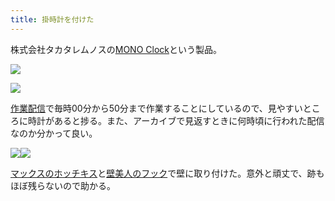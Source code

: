```yaml
---
title: 掛時計を付けた
---
```

株式会社タカタレムノスの[MONO Clock](https://www.amazon.co.jp/dp/B004UIT8BK)という製品。

![](https://lh5.googleusercontent.com/VT0gzFVcJx8UOZegn49V37nlBhlb2HDtaiW4ctOIFPcIwMML0LTfNZE6-swOZEl1MaYimAhZX3qRfAajNgAPE2XanQR9Pb0tLTwDpfaZ0GFhkXK2KZP8LtCxj1qAiTy-kAmxkMhQD1BB9GnQQg)

![](https://lh3.googleusercontent.com/lBHQ5CdZuCBNSeW8FzpZbWY2lbFTVgOZzyKJWbUKhI8fru1cC7F-03_izr97IqKNfb77UhkjLygRzP0DdJdGCSdmz2ciqNHLmh_HmcEm29q9KFBbBVa0iVRQ1rJosMTVZneQNnobEwTPk1A9kA)

[作業配信](https://www.youtube.com/channel/UC5s-KpSDGzxWPWNv94PnJHw)で毎時00分から50分まで作業することにしているので、見やすいところに時計があると捗る。また、アーカイブで見返すときに何時頃に行われた配信なのか分かって良い。

![](https://lh6.googleusercontent.com/E44HbKkfcqSpaMgk38qP9d3HXFHKeDSsYNCS7E3PWzdQ8YIx0kK_-sc1y5te88vt1zAucH9f2pz5bPhK7fUdbrKVygo4l-3CpmNW-3hgQWnEB9n68sny9qgNisRmmIGxelKZowzJXNuiYd6n5Q)![](https://lh6.googleusercontent.com/lXvmOVky12uSI_dLi38dMD9Y4iqfyAJlJTHQn-_F0FNZdsRnh8YeUEr0o2tb4WyweACTzYmNqq63Hd40HFEnn4hmv9KQtIOAjDvFpdh3A510wOK0UVrz5sU60pDcr8u1It4mSEoSzeSFOrGZbA)

[マックスのホッチキス](https://www.amazon.co.jp/dp/B000O9WRWG)と[壁美人のフック](https://www.amazon.co.jp/dp/B00CU78TDG)で壁に取り付けた。意外と頑丈で、跡もほぼ残らないので助かる。
